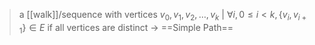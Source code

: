 >a [[walk]]/sequence with vertices $v_0,v_1,v_2,\dots,v_k$ | $\forall i, 0\leq i <k, \{v_i, v_{i+1}\} \in E$ 
>	if all vertices are distinct $\rightarrow$ ==Simple Path==



